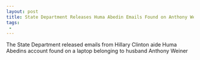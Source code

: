 ```yaml
---
layout: post
title: State Department Releases Huma Abedin Emails Found on Anthony Weiners Laptop
tags:
 -
---
```

The State Department released emails from Hillary Clinton aide Huma Abedins account found on a laptop belonging to husband Anthony Weiner
